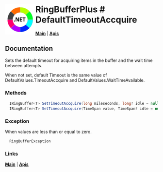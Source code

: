 # <img align="left" width="100" height="100" src="./images/icon.png"> RingBufferPlus # DefaultTimeoutAccquire

[**Main**](index.md#help) | 
[**Apis**](index.md#apis)

## Documentation
Sets the default timeout for acquiring items in the buffer and the wait time between attempts.

When not set,  default Timeout is the same value of DefaultValues.TimeoutAccquire and DefaultValues.WaitTimeAvailable.

### Methods

```csharp
  IRingBuffer<T> SetTimeoutAccquire(long mileseconds, long? idle = null)
  IRingBuffer<T> SetTimeoutAccquire(TimeSpan value, TimeSpan? idle = null)
``` 

### Exception

When values are less than or equal to zero.

```csharp
  RingBufferException
``` 

### Links
[**Main**](index.md#help) | 
[**Apis**](index.md#apis)
